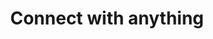 ---
title: 'Connect with anything'
description: 'Ballerina has pre-built connectors and triggers for different protocols, 3rd party SaaS apps, etc., supporting various protocols, data formats, and authentication mechanisms. Ballerina Central, a globally hosted package management system, enables sharing and discovering packages, including those developed for unique organizational needs.'
image: 'images/usecases/integration/zapier/connect-with-anything.png'
---